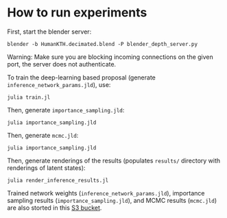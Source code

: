 # How to run experiments

First, start the blender server:
```
blender -b HumanKTH.decimated.blend -P blender_depth_server.py
```
Warning: Make sure you are blocking incoming connections on the given port, the server does not authenticate.

To train the deep-learning based proposal (generate `inference_network_params.jld`), use:
```
julia train.jl
```

Then, generate `importance_sampling.jld`:
```
julia importance_sampling.jld
```

Then, generate `mcmc.jld`:
```
julia importance_sampling.jld
```

Then, generate renderings of the results (populates `results/` directory with renderings of latent states):
```
julia render_inference_results.jl
```

Trained network weights (`inference_network_params.jld`), importance sampling results (`importance_sampling.jld`), and MCMC results (`mcmc.jld`) are also storted in this [S3 bucket](https://s3.console.aws.amazon.com/s3/buckets/probcomp-marcoct-dl-probprog-genlite-20180724).
